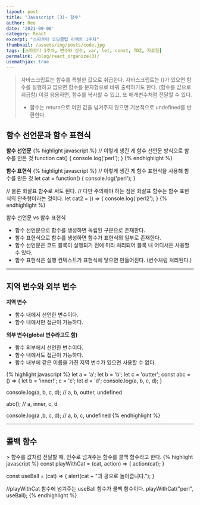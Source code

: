 ```yaml
---
layout: post
title: "Javascript (3)- 함수"
author: Reo
date: '2021-09-06'
category: React
excerpt: "스파르타 코딩클럽 리엑트 1주차"
thumbnail: /assets/img/posts/code.jpg
tags: [스파르타 1주차, 변수와 상수, var, let, const, TDZ, 자료형]
permalink: /blog/react_organize(3)/
usemathjax: true
---
```

> 자바스크립트는 함수를 특별한 값으로 취급한다.
> 자바스크립트는 ()가 있으면 함수를 실행하고 없으면 함수를 문자형으로 바꿔 출력하기도 한다. (함수를 값으로 취급함)
> 이걸 응용하면, 함수를 복사할 수 있고, 또 매개변수처럼 전달할 수 있다.
> - 함수는 return으로 어떤 값을 넘겨주지 않으면 기본적으로 undefined를 반환한다. 

<h2>함수 선언문과 함수 표현식</h2>
<b>함수 선언문</b>
{% highlight javascript %}
// 이렇게 생긴 게 함수 선언문 방식으로 함수를 만든 것
function cat() {
  console.log('perl');
}
{% endhighlight %}

<b>함수 표현식</b>
{% highlight javascript %}
// 이렇게 생긴 게 함수 표현식을 사용해 함수를 만든 것
let cat = function() {
  console.log('perl');
}

// 물론 화살표 함수로 써도 된다.
// 다만 주의해야 하는 점은 화살표 함수는 함수 표현식의 단축형이라는 것이다.
let cat2 = () => {
  console.log('perl2');
}
{% endhighlight %}

<p>함수 선언문 vs 함수 표현식</p>
<ul>
  <li>함수 선언문으로 함수를 생성하면 독립된 구문으로 존재한다.</li>
  <li>함수 표현식으로 함수를 생성하면 함수가 표현식의 일부로 존재한다.</li>
  <li>함수 선언문은 코드 블록이 실행되기 전에 미리 처리되어 블록 내 어디서든 사용할 수 있다.</li>
  <li>함수 표현식은 실행 컨텍스트가 표현식에 닿으면 만들어진다. (변수처럼 처리된다.)</li>
</ul>

<hr/>

<h2>지역 변수와 외부 변수</h2>
<b>지역 변수</b>
<ul>
  <li>함수 내에서 선언한 변수이다.</li>
  <li>함수 내에서만 접근이 가능하다.</li>
</ul>
<b>외부 변수(global 변수라고도 함)</b>
<ul>
  <li>함수 외부에서 선언한 변수이다.</li>
  <li>함수 내에서도 접근이 가능하다.</li>
  <li>함수 내부에 같은 이름을 가진 지역 변수가 있으면 사용할 수 없다.</li>
</ul>
{% highlight javascript %}
let a = 'a';
let b = 'b';
let c = 'outter';
const abc = () => {
  let b = 'inner!';
  c = 'c';
  let d = 'd';
  console.log(a, b, c, d);
}

console.log(a, b, c, d); // a, b, outter, undefined

abc(); // a, inner, c, d

console.log(a ,b, c, d); // a, b, c, undefined 
{% endhighlight %}

<hr/>

<h2>콜백 함수</h2>
> 함수를 값처럼 전달할 때, 인수로 넘겨주는 함수를 콜백 함수라고 한다.
{% highlight javascript %}
const playWithCat = (cat, action) => {
  action(cat);
}

const useBall = (cat) => {
  alert(cat + "과 공으로 놀아줍니다.");
}

//playWithCat 함수에 넘겨주는 useBall 함수가 콜백 함수이다.
playWithCat("perl", useBall);
{% endhighlight %}